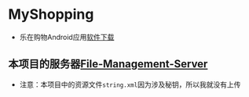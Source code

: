 # MyShopping
* 乐在购物Android应用[软件下载](https://github.com/ZhangHeng0805/MyShopping/releases/download/V5.5/MyShopping_V1-5.5.apk)
## 本项目的服务器[File-Management-Server](https://github.com/ZhangHeng0805/File-Management-Server)
* 注意：本项目中的资源文件```string.xml```因为涉及秘钥，所以我就没有上传
